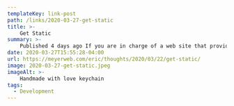 ```yaml
---
templateKey: link-post
path: /links/2020-03-27-get-static
title: >-
    Get Static
summary: >-
    Published 4 days ago If you are in charge of a web site that provides even slightly important information, or important services, it’s time to get static.  I’m thinking here of sites for places like health departments (and pretty much all government services), hospitals and clinics, utility services, food delivery and ordering, and I’m sure there are more that haven’t occurred to me.  
date: 2020-03-27T15:55:28-04:00
url: https://meyerweb.com/eric/thoughts/2020/03/22/get-static/
image: 2020-03-27-get-static.jpeg
imageAlt: >-
    Handmade with love keychain
tags:
  - Development
---
```


